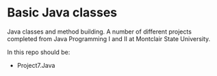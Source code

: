 # Basic Java classes 
Java classes and method building. 
A number of different projects completed from Java Programming I and II at Montclair State University. 

In this repo should be: 
- Project7.Java 

